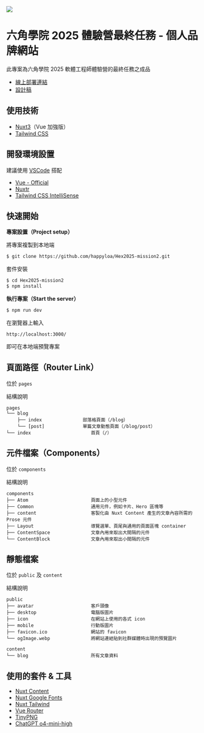 ![](https://i.imgur.com/spGbSYn.png)

# 六角學院 2025 體驗營最終任務 - 個人品牌網站

此專案為六角學院 2025 軟體工程師體驗營的最終任務之成品

- [線上部署連結](https://hex2025.worksbyaaron.com/)
- [設計稿](https://www.figma.com/design/bBHUp0TeM0yjAlkjtyxQJI/2025ver.-%E9%AB%94%E9%A9%97%E7%87%9F%E5%AD%B8%E7%94%9F%E8%A8%AD%E8%A8%88%E7%A8%BF?node-id=236-1107&p=f&t=Q7X8IgCc48uQGNU9-0)

## 使用技術

- [Nuxt3](https://nuxt.com/)（Vue 加強版）
- [Tailwind CSS](https://tailwindcss.com/)

## 開發環境設置

建議使用 [VSCode](https://code.visualstudio.com/) 搭配

- [Vue - Official](https://marketplace.visualstudio.com/items?itemName=Vue.volar)
- [Nuxtr](https://marketplace.visualstudio.com/items?itemName=Nuxtr.nuxtr-vscode)
- [Tailwind CSS IntelliSense](https://marketplace.visualstudio.com/items?itemName=bradlc.vscode-tailwindcss)

## 快速開始

**專案設置（Project setup）**

將專案複製到本地端

```sh
$ git clone https://github.com/happyloa/Hex2025-mission2.git
```

套件安裝

```sh
$ cd Hex2025-mission2
$ npm install
```

**執行專案（Start the server）**

```sh
$ npm run dev
```

在瀏覽器上輸入

```
http://localhost:3000/
```

即可在本地端預覽專案

## 頁面路徑（Router Link）

位於 `pages`

結構說明

```
pages
└── blog
    ├── index               部落格頁面（/blog）
    └── [post]              單篇文章動態頁面（/blog/post）
└── index                      首頁（/）
```

## 元件檔案（Components）

位於 `components`

結構說明

```
components
├── Atom                       頁面上的小型元件
├── Common                     通用元件，例如卡片、Hero 區塊等
├── content                    客製化由 Nuxt Content 產生的文章內容所需的 Prose 元件
├── Layout                     導覽選單、頁尾與通用的頁面區塊 container
├── ContentSpace               文章內用來取出大間隔的元件
└── ContentBlock               文章內用來取出小間隔的元件
```

## 靜態檔案

位於 `public` 及 `content`

結構說明

```
public
├── avatar                     客戶頭像
├── desktop                    電腦版圖片
├── icon                       在網站上使用的各式 icon
├── mobile                     行動版圖片
├── favicon.ico                網站的 favicon
└── ogImage.webp               將網站連結貼到社群媒體時出現的預覽圖片
```

```
content
└── blog                       所有文章資料
```

## 使用的套件 & 工具

- [Nuxt Content](https://content.nuxt.com/)
- [Nuxt Google Fonts](https://google-fonts.nuxtjs.org/)
- [Nuxt Tailwind](https://tailwindcss.nuxtjs.org/)
- [Vue Router](https://router.vuejs.org/)
- [TinyPNG](https://tinypng.com/)
- [ChatGPT o4-mini-high](https://openai.com/)

